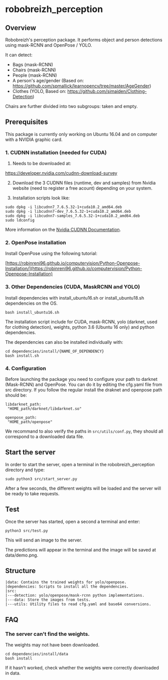 # robobreizh_perception

## Overview

Robobreizh's perception package. It performs object and person detections using mask-RCNN and OpenPose / YOLO.

It can detect:

* Bags (mask-RCNN)
* Chairs (mask-RCNN)
* People (mask-RCNN)
* A person's age/gender (Based on: https://github.com/spmallick/learnopencv/tree/master/AgeGender)
* Clothes (YOLO, Based on: https://github.com/simaiden/Clothing-Detection)

Chairs are further divided into two subgroups: taken and empty. 

## Prerequisites

This package is currently only working on Ubuntu 16.04 and on computer with a NVIDIA graphic card.

### 1. CUDNN installation (needed for CUDA)

1. Needs to be downloaded at: 

https://developer.nvidia.com/cudnn-download-survey

2. Download the 3 CUDNN files (runtime, dev and samples) from Nvidia website (need to register a free acount) depending on your system.

3. Installation scripts look like:

```buildoutcfg
sudo dpkg -i libcudnn7_7.6.5.32-1+cuda10.2_amd64.deb
sudo dpkg -i libcudnn7-dev_7.6.5.32-1+cuda10.2_amd64.deb
sudo dpkg -i libcudnn7-samples_7.6.5.32-1+cuda10.2_amd64.deb
sudo ldconfig
```

More information on the [Nvidia CUDNN Documentation](https://docs.nvidia.com/deeplearning/cudnn/install-guide/index.html).

### 2. OpenPose installation

Install OpenPose using the following tutorial:

[https://robinreni96.github.io/computervision/Python-Openpose-Installation/](https://robinreni96.github.io/computervision/Python-Openpose-Installation)

### 3. Other Dependencies (CUDA, MaskRCNN and YOLO)

Install dependencies with install_ubuntu16.sh or install_ubuntu18.sh dependencies on the OS.

```buildoutcfg
bash install_ubuntu16.sh
```
The installation script include for CUDA, mask-RCNN, yolo (darknet, used for clothing detection), weights, python 3.6 (Ubuntu 16 only) and python dependencies.

The dependencies can also be installed individually with:

```buildoutcfg
cd dependencies/install/{NAME_OF_DEPENDENCY}
bash install.sh
```

### 4. Configuration

Before launching the package you need to configure your path to darknet (Mask-RCNN) and OpenPose. You can do it by editing the cfg.yaml file from src directory. If you follow the regular install the draknet and openpose path should be:

 ```buildoutcfg
libdarknet_path:
  "HOME_path/darknet/libdarknet.so"

openpose_path:
  "HOME_path/openpose"
```

We recommand to also verify the paths in `src/utils/conf.py`, they should all correspond to a downloaded data file. 

## Start the server

In order to start the server, open a terminal in the robobreizh_perception directory and type:

```buildoutcfg
sudo python3 src/start_server.py
```

After a few seconds, the different weights will be loaded and the server will be ready to take requests.

## Test

Once the server has started, open a second a terminal and enter:

```buildoutcfg
python3 src/test.py
```

This will send an image to the server. 

The predictions will appear in the terminal and the image will be saved at data/demo.png.

## Structure

```buildoutcfg
|data: Contains the trained weights for yolo/openpose.
|dependencies: Scripts to install all the dependencies.
|src:
|---detection: yolo/openpose/mask-rcnn python implementations.
|---data: Store the images from tests.
|---utils: Utility files to read cfg.yaml and base64 conversions.
```

## FAQ

### The server can't find the weights.

The weights may not have been downloaded. 

```buildoutcfg
cd dependencies/install/data
bash install
```

If it hasn't worked, check whether the weights were correctly downloaded in data.
